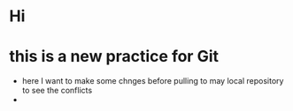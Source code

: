 # Hi

# this is a new practice for Git



* here I want to make some chnges before pulling to may local repository to see the conflicts
* 
